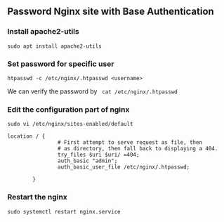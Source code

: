 ## Password Nginx site with Base Authentication

### Install apache2-utils

```
sudo apt install apache2-utils
```


### Set password for specific user 

```
htpasswd -c /etc/nginx/.htpasswd <username>
```

We can verify the password by ``` cat /etc/nginx/.htpasswd```

### Edit the configuration part of nginx

```
sudo vi /etc/nginx/sites-enabled/default
```
```
location / {
                # First attempt to serve request as file, then
                # as directory, then fall back to displaying a 404.
                try_files $uri $uri/ =404;
                auth_basic "admin";
                auth_basic_user_file /etc/nginx/.htpasswd;

        }

```

### Restart the nginx 

```
sudo systemctl restart nginx.service 
```
